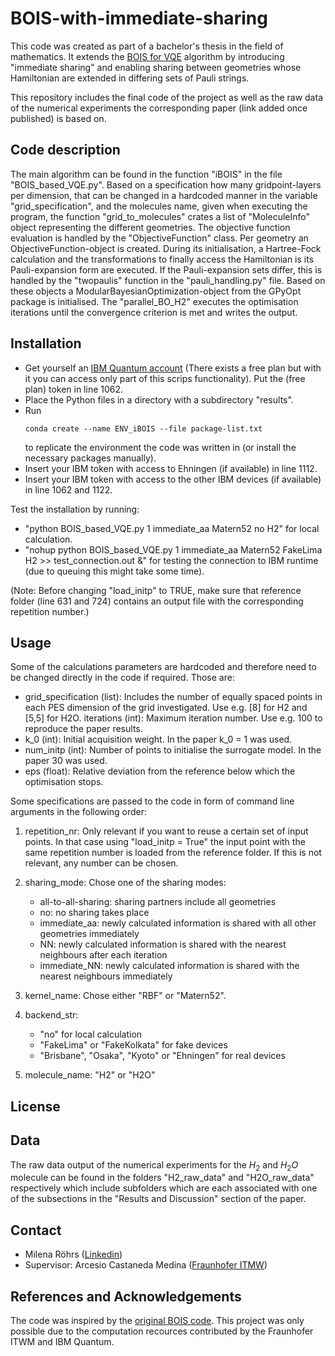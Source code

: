# BOIS-with-immediate-sharing
This code was created as part of a bachelor's thesis in the field of mathematics. It extends the [BOIS for VQE](https://doi.org/10.1038/s41534-021-00452-9) algorithm by introducing "immediate sharing" and enabling sharing between geometries whose Hamiltonian are extended in differing sets of Pauli strings.

This repository includes the final code of the project as well as the raw data of the numerical experiments the corresponding paper (link added once published) is based on.

## Code description

The main algorithm can be found in the function "iBOIS" in the file "BOIS_based_VQE.py". Based on a specification how many gridpoint-layers per dimension, that can be changed in a hardcoded manner in the variable "grid_specification", and the molecules name, given when executing the program, the function "grid_to_molecules" crates a list of "MoleculeInfo" object representing the different geometries. The objective function evaluation is handled by the "ObjectiveFunction" class. Per geometry an ObjectiveFunction-object is created. During its initialisation, a Hartree-Fock calculation and the transformations to finally access the Hamiltonian is its Pauli-expansion form are executed. If the Pauli-expansion sets differ, this is handled by the "twopaulis" function in the "pauli_handling.py" file. Based on these objects a ModularBayesianOptimization-object from the GPyOpt package is initialised. The "parallel_BO_H2" executes the optimisation iterations until the convergence criterion is met and writes the output.

## Installation

   - Get yourself an [IBM Quantum account](https://quantum.ibm.com/) (There exists a free plan but with it you can access only part of this scrips functionality). Put the (free plan) token in line 1062.
   - Place the Python files in a directory with a subdirectory "results".
   - Run 
        ```
        conda create --name ENV_iBOIS --file package-list.txt
        ```
     to replicate the environment the code was written in (or install the necessary packages manually). 
   - Insert your IBM token with access to Ehningen (if available) in line 1112.
   - Insert your IBM token with access to the other IBM devices (if available) in line 1062 and 1122.

   Test the installation by running: 
   - "python BOIS_based_VQE.py 1 immediate_aa Matern52 no H2" for local calculation.
   - "nohup python BOIS_based_VQE.py 1 immediate_aa Matern52 FakeLima H2 >> test_connection.out &" for testing the connection to IBM runtime (due to queuing this might take some time).

   (Note: Before changing "load_initp" to TRUE, make sure that reference folder (line 631 and 724) contains an output file with the corresponding repetition number.)

## Usage

Some of the calculations parameters are hardcoded and therefore need to be changed directly in the code if required. Those are:

- grid_specification (list): Includes the number of equally spaced points in each PES dimension of the grid investigated. Use e.g. [8] for H2 and [5,5] for H2O.
iterations (int): Maximum iteration number. Use e.g. 100 to reproduce the paper results.
- k_0 (int): Initial acquisition weight. In the paper k_0 = 1 was used.
- num_initp (int): Number of points to initialise the surrogate model. In the paper 30 was used.
- eps (float): Relative deviation from the reference below which the optimisation stops.

Some specifications are passed to the code in form of command line arguments in the following order:

1. repetition_nr: Only relevant if you want to reuse a certain set of input points. In that case using "load_initp = True" the input point with the same repetition number is loaded from the reference folder. If this is not relevant, any number can be chosen.
2. sharing_mode: Chose one of the sharing modes:

    - all-to-all-sharing: sharing partners include all geometries
    - no: no sharing takes place 
    - immediate_aa: newly calculated information is shared with all other geometries immediately
    - NN: newly calculated information is shared with the nearest neighbours after each iteration
    - immediate_NN: newly calculated information is shared with the nearest neighbours immediately
3. kernel_name: Chose either "RBF" or "Matern52".
4. backend_str: 
    - "no" for local calculation
    - "FakeLima" or "FakeKolkata" for fake devices
    - "Brisbane", "Osaka", "Kyoto" or "Ehningen" for real devices

5. molecule_name: "H2" or "H2O"

## License

## Data

The raw data output of the numerical experiments for the $H_2$ and $H_2O$ molecule can be found in the folders "H2_raw_data" and "H2O_raw_data" respectively which include subfolders which are each associated with one of the subsections in the "Results and Discussion" section of the paper.

## Contact

- Milena Röhrs ([Linkedin](https://de.linkedin.com/in/milena-roehrs))
- Supervisor: Arcesio Castaneda Medina ([Fraunhofer ITMW](https://www.itwm.fraunhofer.de/de/abteilungen/hpc/mitarbeiter/arcesio-castaneda-medina.html))

## References and Acknowledgements

The code was inspired by the [original BOIS code](https://github.com/chris-n-self/qc_optim/blob/master/qcoptim/bo_chemistry.py). This project was only possible due to the computation recources contributed by the Fraunhofer ITWM and IBM Quantum.
